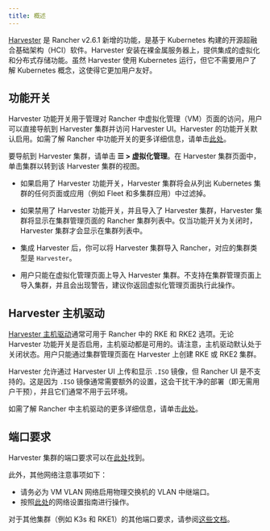 ```yaml
---
title: 概述
---
```


<head>
  <link rel="canonical" href="https://ranchermanager.docs.rancher.com/zh/integrations-in-rancher/harvester/overview"/>
</head>

[Harvester](https://docs.harvesterhci.io/) 是 Rancher v2.6.1 新增的功能，是基于 Kubernetes 构建的开源超融合基础架构（HCI）软件。Harvester 安装在裸金属服务器上，提供集成的虚拟化和分布式存储功能。虽然 Harvester 使用 Kubernetes 运行，但它不需要用户了解 Kubernetes 概念，这使得它更加用户友好。

## 功能开关

Harvester 功能开关用于管理对 Rancher 中虚拟化管理（VM）页面的访问，用户可以直接导航到 Harvester 集群并访问 Harvester UI。Harvester 的功能开关默认启用。如需了解 Rancher 中功能开关的更多详细信息，请单击[此处](../../how-to-guides/advanced-user-guides/enable-experimental-features/enable-experimental-features.md)。

要导航到 Harvester 集群，请单击 **☰ > 虚拟化管理**。在 Harvester 集群页面中，单击集群以转到该 Harvester 集群的视图。

- 如果启用了 Harvester 功能开关，Harvester 集群将会从列出 Kubernetes 集群的任何页面或应用（例如 Fleet 和多集群应用）中过滤掉。

- 如果禁用了 Harvester 功能开关，并且导入了 Harvester 集群，Harvester 集群将显示在集群管理页面的 Rancher 集群列表中。仅当功能开关为关闭时，Harvester 集群才会显示在集群列表中。

- 集成 Harvester 后，你可以将 Harvester 集群导入 Rancher，对应的集群类型是 `Harvester`。

- 用户只能在虚拟化管理页面上导入 Harvester 集群。不支持在集群管理页面上导入集群，并且会出现警告，建议你返回虚拟化管理页面执行此操作。

## Harvester 主机驱动

[Harvester 主机驱动](https://docs.harvesterhci.io/v1.1/rancher/node/node-driver/)通常可用于 Rancher 中的 RKE 和 RKE2 选项。无论 Harvester 功能开关是否启用，主机驱动都是可用的。请注意，主机驱动默认处于关闭状态。用户只能通过集群管理页面在 Harvester 上创建 RKE 或 RKE2 集群。

Harvester 允许通过 Harvester UI 上传和显示 `.ISO` 镜像，但 Rancher UI 是不支持的。这是因为 `.ISO` 镜像通常需要额外的设置，这会干扰干净的部署（即无需用户干预），并且它们通常不用于云环境。

如需了解 Rancher 中主机驱动的更多详细信息，请单击[此处](../../how-to-guides/new-user-guides/authentication-permissions-and-global-configuration/about-provisioning-drivers/about-provisioning-drivers.md#主机驱动)。

## 端口要求

Harvester 集群的端口要求可以在[此处](https://docs.harvesterhci.io/v1.1/install/requirements#networking)找到。

此外，其他网络注意事项如下：

- 请务必为 VM VLAN 网络启用物理交换机的 VLAN 中继端口。
- 按照[此处](https://docs.harvesterhci.io/v1.1/networking/index)的网络设置指南进行操作。

对于其他集群（例如 K3s 和 RKE1）的其他端口要求，请参阅[这些文档](https://docs.harvesterhci.io/v1.1/install/requirements/#guest-clusters)。
